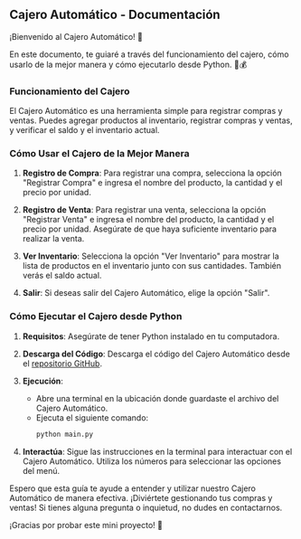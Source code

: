 ## Cajero Automático - Documentación

¡Bienvenido al Cajero Automático! 👋

En este documento, te guiaré a través del funcionamiento del cajero, cómo usarlo de la mejor manera y cómo ejecutarlo desde Python. 🏦💰

### Funcionamiento del Cajero

El Cajero Automático es una herramienta simple para registrar compras y ventas. Puedes agregar productos al inventario, registrar compras y ventas, y verificar el saldo y el inventario actual.

### Cómo Usar el Cajero de la Mejor Manera

1. **Registro de Compra**: Para registrar una compra, selecciona la opción "Registrar Compra" e ingresa el nombre del producto, la cantidad y el precio por unidad.

2. **Registro de Venta**: Para registrar una venta, selecciona la opción "Registrar Venta" e ingresa el nombre del producto, la cantidad y el precio por unidad. Asegúrate de que haya suficiente inventario para realizar la venta.

3. **Ver Inventario**: Selecciona la opción "Ver Inventario" para mostrar la lista de productos en el inventario junto con sus cantidades. También verás el saldo actual.

4. **Salir**: Si deseas salir del Cajero Automático, elige la opción "Salir".

### Cómo Ejecutar el Cajero desde Python

1. **Requisitos**: Asegúrate de tener Python instalado en tu computadora.

2. **Descarga del Código**: Descarga el código del Cajero Automático desde el [repositorio GitHub](https://github.com/ST3chnical/Cajero).

3. **Ejecución**:
   - Abre una terminal en la ubicación donde guardaste el archivo del Cajero Automático.
   - Ejecuta el siguiente comando:
     ```bash
     python main.py
     ```
     

4. **Interactúa**: Sigue las instrucciones en la terminal para interactuar con el Cajero Automático. Utiliza los números para seleccionar las opciones del menú.

Espero que esta guía te ayude a entender y utilizar nuestro Cajero Automático de manera efectiva. ¡Diviértete gestionando tus compras y ventas! Si tienes alguna pregunta o inquietud, no dudes en contactarnos.

¡Gracias por probar este mini proyecto! 🙌
